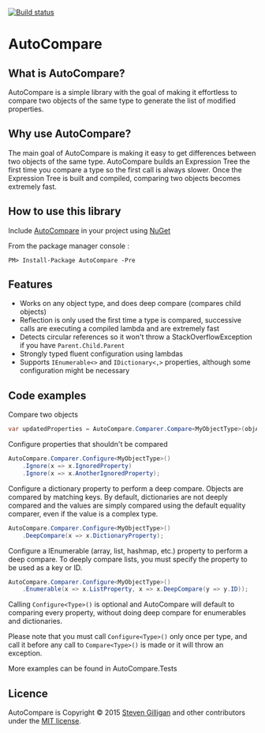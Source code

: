 [![Build status](https://ci.appveyor.com/api/projects/status/ay77ykijskpiuiy8?svg=true)](https://ci.appveyor.com/project/StevenGilligan/autocompare)

AutoCompare
===========

What is AutoCompare?
--------------------

AutoCompare is a simple library with the goal of making it effortless to compare two objects of the same type to generate the list of modified properties.

Why use AutoCompare?
--------------------

The main goal of AutoCompare is making it easy to get differences between two objects of the same type. AutoCompare builds an Expression Tree the first time you compare a type so the first call is always slower. Once the Expression Tree is built and compiled, comparing two objects becomes extremely fast. 

How to use this library
-----------------------

Include [AutoCompare](https://www.nuget.org/packages/AutoCompare/) in your project using [NuGet](https://www.nuget.org/)

From the package manager console : 

    PM> Install-Package AutoCompare -Pre

Features
--------

* Works on any object type, and does deep compare (compares child objects)
* Reflection is only used the first time a type is compared, successive calls are executing a compiled lambda and are extremely fast
* Detects circular references so it won't throw a StackOverflowException if you have `Parent.Child.Parent`
* Strongly typed fluent configuration using lambdas
* Supports `IEnumerable<>` and `IDictionary<,>` properties, although some configuration might be necessary

Code examples
-------------

Compare two objects
```c#
var updatedProperties = AutoCompare.Comparer.Compare<MyObjectType>(objA, objB);
```

Configure properties that shouldn't be compared
```c#
AutoCompare.Comparer.Configure<MyObjectType>()
    .Ignore(x => x.IgnoredProperty)
    .Ignore(x => x.AnotherIgnoredProperty);
```

Configure a dictionary property to perform a deep compare. Objects are compared by matching keys. By default, dictionaries are not deeply compared and the values are simply compared using the default equality comparer, even if the value is a complex type. 
```c#
AutoCompare.Comparer.Configure<MyObjectType>()
    .DeepCompare(x => x.DictionaryProperty);
```

Configure a IEnumerable (array, list, hashmap, etc.) property to perform a deep compare. To deeply compare lists, you must specify the property to be used as a key or ID. 
```c#
AutoCompare.Comparer.Configure<MyObjectType>()
    .Enumerable(x => x.ListProperty, x => x.DeepCompare(y => y.ID));
```

Calling `Configure<Type>()` is optional and AutoCompare will default to comparing every property, without doing deep compare for enumerables and dictionaries. 

Please note that you must call `Configure<Type>()` only once per type, and call it before any call to `Compare<Type>()` is made or it will throw an exception.

More examples can be found in AutoCompare.Tests

Licence
-------

AutoCompare is Copyright &copy; 2015 [Steven Gilligan](http://steven.gilligan.io) and other contributors under the [MIT license](LICENSE.txt).
